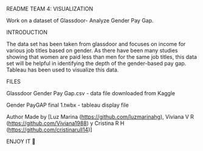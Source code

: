 README TEAM 4: VISUALIZATION

Work on a dataset of Glassdoor- Analyze Gender Pay Gap.

INTRODUCTION

The data set has been taken from glassdoor and focuses on income for various job titles based on gender. As there have been many studies showing that women are paid less than men for the same job titles, this data set will be helpful in identifying the depth of the gender-based pay gap. Tableau has been used to visualize this data.

FILES

Glassdoor Gender Pay Gap.csv - data file downloaded from Kaggle

Gender PayGAP final 1.twbx - tableau display file



Author
Made by [Luz Marina (https://github.com/luzmarinahg), Viviana V R (https://github.com/Viviana1988) y Cristina R H (https://github.com/cristinarull14)]

ENJOY IT 🤩
